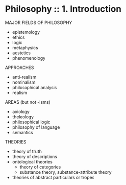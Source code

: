# Philosophy :: 1. Introduction

MAJOR FIELDS OF PHILOSOPHY
- epistemology
- ethics
- logic
- metaphysics
- aestetics
- phenomenology

APPROACHES
- anti-realism
- nominalism
- philosophical analysis
- realism

AREAS (but not -isms)
- axiology
- theleology
- philosophical logic
- philosophy of language
- semantics


THEORIES
- theory of truth
- theory of descriptions
- ontological theories
  - theory of categories
  - substance theory, substance-attribute theory
- theories of abstract particulars or tropes
